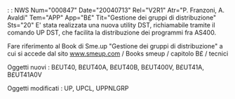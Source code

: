  :  : NWS Num="000847" Date="20040713" Rel="V2R1" Atr="P. Franzoni, A. Avaldi" Tem="APP" App="B£" Tit="Gestione dei gruppi di distribuzione" Sts="20"
E' stata realizzata una nuova utility DST, richiamabile tramite il comando UP DST, che facilita la
distribuzione dei programmi fra AS400.

Fare riferimento al Book di Sme.up "Gestione dei gruppi di distribuzione" a cui si accede dal sito
www.smeup.com /  Books smeup / capitolo B£ / tecnici

Oggetti nuovi : 
B£UT40, B£UT40A, B£UT40B, B£UT400V, B£UT41A, B£UT41A0V

Oggetti modificati : 
UP, UPCL, UPPNLGRP

